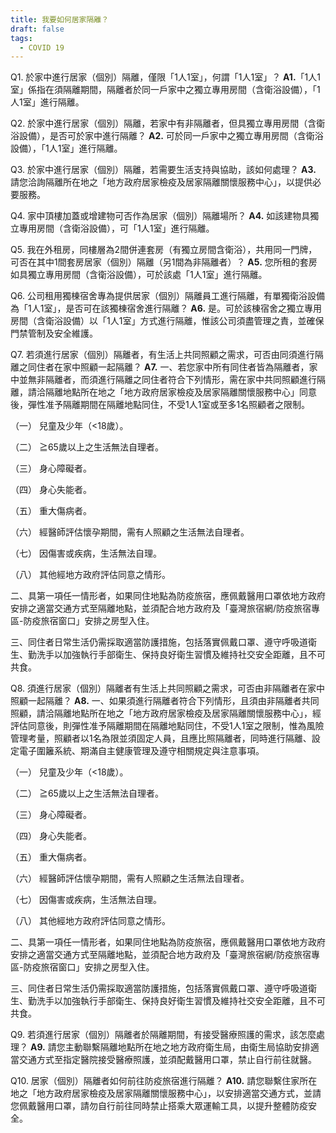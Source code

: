 ```yaml
---
title: 我要如何居家隔離？
draft: false
tags:
  - COVID 19
---
```

Q1. 於家中進行居家（個別）隔離，僅限「1人1室」，何謂「1人1室」？
**A1.**「1人1室」係指在須隔離期間，隔離者於同一戶家中之獨立專用房間（含衛浴設備），「1人1室」進行隔離。

Q2. 於家中進行居家（個別）隔離，若家中有非隔離者，但具獨立專用房間（含衛浴設備），是否可於家中進行隔離？
**A2.** 可於同一戶家中之獨立專用房間（含衛浴設備），「1人1室」進行隔離。

Q3. 於家中進行居家（個別）隔離，若需要生活支持與協助，該如何處理？
**A3.** 請您洽詢隔離所在地之「地方政府居家檢疫及居家隔離關懷服務中心」，以提供必要服務。

Q4. 家中頂樓加蓋或增建物可否作為居家（個別）隔離場所？
**A4.** 如該建物具獨立專用房間（含衛浴設備），可「1人1室」進行隔離。

Q5. 我在外租房，同樓層為2間併連套房（有獨立房間含衛浴），共用同一門牌，可否在其中1間套房居家（個別）隔離（另1間為非隔離者）？
**A5.** 您所租的套房如具獨立專用房間（含衛浴設備），可於該處「1人1室」進行隔離。

Q6. 公司租用獨棟宿舍專為提供居家（個別）隔離員工進行隔離，有單獨衛浴設備為「1人1室」，是否可在該獨棟宿舍進行隔離？
**A6.** 是。可於該棟宿舍之獨立專用房間（含衛浴設備）以「1人1室」方式進行隔離，惟該公司須盡管理之責，並確保門禁管制及安全維護。

Q7. 若須進行居家（個別）隔離者，有生活上共同照顧之需求，可否由同須進行隔離之同住者在家中照顧一起隔離？
**A7.** 一、若您家中所有同住者皆為隔離者，家中並無非隔離者，而須進行隔離之同住者符合下列情形，需在家中共同照顧進行隔離，請洽隔離地點所在地之「地方政府居家檢疫及居家隔離關懷服務中心」同意後，彈性准予隔離期間在隔離地點同住，不受1人1室或至多1名照顧者之限制。

（一） 兒童及少年（<18歲）。

（二） ≧65歲以上之生活無法自理者。

（三） 身心障礙者。

（四） 身心失能者。

（五） 重大傷病者。

（六） 經醫師評估懷孕期間，需有人照顧之生活無法自理者。

（七） 因傷害或疾病，生活無法自理。

（八） 其他經地方政府評估同意之情形。

二、具第一項任一情形者，如果同住地點為防疫旅宿，應佩戴醫用口罩依地方政府安排之適當交通方式至隔離地點，並須配合地方政府及「臺灣旅宿網/防疫旅宿專區-防疫旅宿窗口」安排之房型入住。

三、同住者日常生活仍需採取適當防護措施，包括落實佩戴口罩、遵守呼吸道衛生、勤洗手以加強執行手部衛生、保持良好衛生習慣及維持社交安全距離，且不可共食。

Q8. 須進行居家（個別）隔離者有生活上共同照顧之需求，可否由非隔離者在家中照顧一起隔離？
**A8.** 一、如果須進行隔離者符合下列情形，且須由非隔離者共同照顧，請洽隔離地點所在地之「地方政府居家檢疫及居家隔離關懷服務中心」，經評估同意後，則彈性准予隔離期間在隔離地點同住，不受1人1室之限制，惟為風險管理考量，照顧者以1名為限並須固定人員，且應比照隔離者，同時進行隔離、設定電子圍籬系統、期滿自主健康管理及遵守相關規定與注意事項。

（一） 兒童及少年（<18歲）。

（二） ≧65歲以上之生活無法自理者。

（三） 身心障礙者。

（四） 身心失能者。

（五） 重大傷病者。

（六） 經醫師評估懷孕期間，需有人照顧之生活無法自理者。

（七） 因傷害或疾病，生活無法自理。

（八） 其他經地方政府評估同意之情形。

二、具第一項任一情形者，如果同住地點為防疫旅宿，應佩戴醫用口罩依地方政府安排之適當交通方式至隔離地點，並須配合地方政府及「臺灣旅宿網/防疫旅宿專區-防疫旅宿窗口」安排之房型入住。

三、同住者日常生活仍需採取適當防護措施，包括落實佩戴口罩、遵守呼吸道衛生、勤洗手以加強執行手部衛生、保持良好衛生習慣及維持社交安全距離，且不可共食。

Q9. 若須進行居家（個別）隔離者於隔離期間，有接受醫療照護的需求，該怎麼處理？
**A9.** 請您主動聯繫隔離地點所在地之地方政府衛生局，由衛生局協助安排適當交通方式至指定醫院接受醫療照護，並須配戴醫用口罩，禁止自行前往就醫。

Q10. 居家（個別）隔離者如何前往防疫旅宿進行隔離？
**A10.** 請您聯繫住家所在地之「地方政府居家檢疫及居家隔離關懷服務中心」，以安排適當交通方式，並請您佩戴醫用口罩，請勿自行前往同時禁止搭乘大眾運輸工具，以提升整體防疫安全。